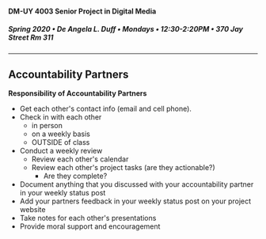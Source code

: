#### DM-UY 4003 Senior Project in Digital Media
##### Spring 2020 • De Angela L. Duff • Mondays • 12:30-2:20PM • 370 Jay Street Rm 311

---
## Accountability Partners

**Responsibility of Accountability Partners**

* Get each other's contact info (email and cell phone).
* Check in with each other 
     * in person 
     * on a weekly basis 
     * OUTSIDE of class
* Conduct a weekly review
     * Review each other's calendar
     * Review each other's project tasks (are they actionable?)
        * Are they complete?
 * Document anything that you discussed with your accountability partner in your weekly status post
* Add your partners feedback in your weekly status post on your project website
* Take notes for each other's presentations
* Provide moral support and encouragement


